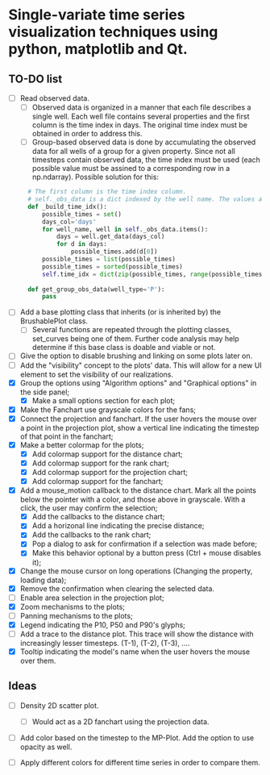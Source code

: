 # Single-variate time series visualization techniques using python, matplotlib and Qt.

## TO-DO list
- [ ] Read observed data.
  - [ ] Observed data is organized in a manner that each file describes a single well. Each well file contains several properties and the first column is the time index in days. The original time index must be obtained in order to address this.
  - [ ] Group-based observed data is done by accumulating the observed data for all wells of a group for a given property. Since not all timesteps contain observed data, the time index must be used (each possible value must be assined to a corresponding row in a np.ndarray). Possible solution for this:
  ```python
    # The first column is the time index column.
    # self._obs_data is a dict indexed by the well name. The values are of type TimeSeries and contain the observed data.
    def _build_time_idx():
        possible_times = set()
        days_col='days'
        for well_name, well in self._obs_data.items():
            days = well.get_data(days_col)
            for d in days:
                possible_times.add(d[0])
        possible_times = list(possible_times)
        possible_times = sorted(possible_times)
        self.time_idx = dict(zip(possible_times, range(possible_times)))
    
    def get_group_obs_data(well_type='P'):
        pass
  ```	
- [ ] Add a base plotting class that inherits (or is inherited by) the BrushablePlot class.
  - [ ] Several functions are repeated through the plotting classes, set_curves being one of them. Further code analysis may help determine if this base class is doable and viable or not.
- [ ] Give the option to disable brushing and linking on some plots later on.
- [ ] Add the "visibility" concept to the plots' data. This will allow for a new UI element to set the visibility of our realizations.
- [x] Group the options using "Algorithm options" and "Graphical options" in the side panel;
  - [x] Make a small options section for each plot;
- [x] Make the Fanchart use grayscale colors for the fans;
- [x] Connect the projection and fanchart. If the user hovers the mouse over a point in the projection plot, show a vertical line indicating the timestep of that point in the fanchart;
- [x] Make a better colormap for the plots;
  - [x] Add colormap support for the distance chart;
  - [x] Add colormap support for the rank chart;
  - [x] Add colormap support for the projection chart;
  - [x] Add colormap support for the fanchart;
- [x] Add a mouse_motion callback to the distance chart. Mark all the points below the pointer with a color, and those above in grayscale. With a click, the user may confirm the selection;
  - [x] Add the callbacks to the distance chart;
  - [x] Add a horizonal line indicating the precise distance;
  - [x] Add the callbacks to the rank chart;
  - [x] Pop a dialog to ask for confirmation if a selection was made before;
  - [x] Make this behavior optional by a button press (Ctrl + mouse disables it);
- [x] Change the mouse cursor on long operations (Changing the property, loading data);
- [x] Remove the confirmation when clearing the selected data.
- [ ] Enable area selection in the projection plot;
- [x] Zoom mechanisms to the plots;
- [ ] Panning mechanisms to the plots;
- [x] Legend indicating the P10, P50 and P90's glyphs;
- [ ] Add a trace to the distance plot. This trace will show the distance with increasingly lesser timesteps. (T-1), (T-2), (T-3), ....
- [x] Tooltip indicating the model's name when the user hovers the mouse over them.

## Ideas
- [ ] Density 2D scatter plot.
  - [ ] Would act as a 2D fanchart using the projection data.
- [ ] Add color based on the timestep to the MP-Plot. Add the option to use opacity as well.
- [ ] Apply different colors for different time series in order to compare them.

